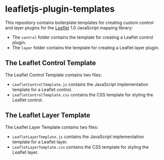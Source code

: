 # leafletjs-plugin-templates

This repository contains boilerplate templates for creating custom control and layer plugins for the [Leaflet](http://leafletjs.com/) 1.0 JavaScript mapping library:

* The `control` folder contains the template for creating a Leaflet control plugin.
* The `layer` folder contains the template for creating a Leaflet layer plugin.

## The Leaflet Control Template

The Leaflet Control Template contains two files:

* `LeafletControlTemplate.js` contains the JavaScript implementation template for a Leaflet control.
* `LeafletControlTemplate.css` contains the CSS template for styling the Leaflet control.


## The Leaflet Layer Template

The Leaflet Layer Template contains two files:

* `LeafletLayerTemplate.js` contains the JavaScript implementation template for a Leaflet layer.
* `LeafletLayerTemplate.css` contains the CSS template for styling the Leaflet layer.
